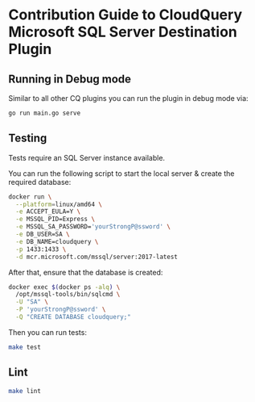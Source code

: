 # Contribution Guide to CloudQuery Microsoft SQL Server Destination Plugin

## Running in Debug mode

Similar to all other CQ plugins you can run the plugin in debug mode via:

```bash
go run main.go serve
```

## Testing

Tests require an SQL Server instance available.

You can run the following script to start the local server & create the required database:

```bash
docker run \
  --platform=linux/amd64 \
  -e ACCEPT_EULA=Y \
  -e MSSQL_PID=Express \
  -e MSSQL_SA_PASSWORD='yourStrongP@ssword' \
  -e DB_USER=SA \
  -e DB_NAME=cloudquery \
  -p 1433:1433 \
  -d mcr.microsoft.com/mssql/server:2017-latest
```

After that, ensure that the database is created:

```bash
docker exec $(docker ps -alq) \
  /opt/mssql-tools/bin/sqlcmd \
  -U "SA" \
  -P 'yourStrongP@ssword' \
  -Q "CREATE DATABASE cloudquery;"
```

Then you can run tests:

```bash
make test
```

## Lint

```bash
make lint
```